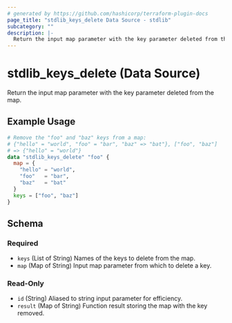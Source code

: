 ```yaml
---
# generated by https://github.com/hashicorp/terraform-plugin-docs
page_title: "stdlib_keys_delete Data Source - stdlib"
subcategory: ""
description: |-
  Return the input map parameter with the key parameter deleted from the map.
---
```


# stdlib_keys_delete (Data Source)

Return the input map parameter with the key parameter deleted from the map.

## Example Usage

```terraform
# Remove the "foo" and "baz" keys from a map:
# {"hello" = "world", "foo" = "bar", "baz" => "bat"}, ["foo", "baz"]
# => {"hello" = "world"}
data "stdlib_keys_delete" "foo" {
  map = {
    "hello" = "world",
    "foo"   = "bar",
    "baz"   = "bat"
  }
  keys = ["foo", "baz"]
}
```

<!-- schema generated by tfplugindocs -->
## Schema

### Required

- `keys` (List of String) Names of the keys to delete from the map.
- `map` (Map of String) Input map parameter from which to delete a key.

### Read-Only

- `id` (String) Aliased to string input parameter for efficiency.
- `result` (Map of String) Function result storing the map with the key removed.
